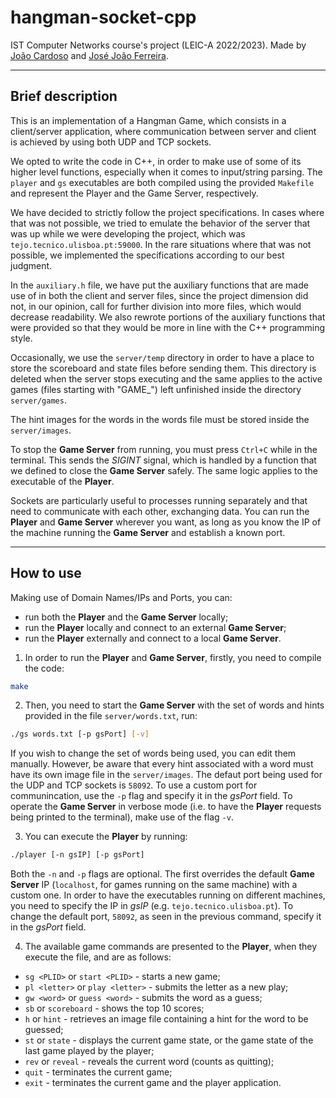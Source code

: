 # hangman-socket-cpp

IST Computer Networks course's project (LEIC-A 2022/2023). Made by [João Cardoso](<(https://github.com/joaoncardoso)>) and [José João Ferreira](https://github.com/jjasferreira).

---

## Brief description

This is an implementation of a Hangman Game, which consists in a client/server application, where communication between server and client is achieved by using both UDP and TCP sockets.

We opted to write the code in C++, in order to make use of some of its higher level functions, especially when it comes to input/string parsing. The `player` and `gs` executables are both compiled using the provided `Makefile` and represent the Player and the Game Server, respectively.

We have decided to strictly follow the project specifications. In cases where that was not possible, we tried to emulate the behavior of the server that was up while we were developing the project, which was `tejo.tecnico.ulisboa.pt:59000`. In the rare situations where that was not possible, we implemented the specifications according to our best judgment.

In the `auxiliary.h` file, we have put the auxiliary functions that are made use of in both the client and server files, since the project dimension did not, in our opinion, call for further division into more files, which would decrease readability. We also rewrote portions of the auxiliary functions that were provided so that they would be more in line with the C++ programming style.

Occasionally, we use the `server/temp` directory in order to have a place to store the scoreboard and state files before sending them. This directory is deleted when the server stops executing and the same applies to the active games (files starting with "GAME\_") left unfinished inside the directory `server/games`.

The hint images for the words in the words file must be stored inside the `server/images`.

To stop the **Game Server** from running, you must press `Ctrl+C` while in the terminal. This sends the _SIGINT_ signal, which is handled by a function that we defined to close the **Game Server** safely. The same logic applies to the executable of the **Player**.

Sockets are particularly useful to processes running separately and that need to communicate with each other, exchanging data.
You can run the **Player** and **Game Server** wherever you want, as long as you know the IP of the machine running the **Game Server** and establish a known port.

---

## How to use

Making use of Domain Names/IPs and Ports, you can:

- run both the **Player** and the **Game Server** locally;
- run the **Player** locally and connect to an external **Game Server**;
- run the **Player** externally and connect to a local **Game Server**.

1. In order to run the **Player** and **Game Server**, firstly, you need to compile the code:

```bash
make
```

2. Then, you need to start the **Game Server** with the set of words and hints provided in the file `server/words.txt`, run:

```bash
./gs words.txt [-p gsPort] [-v]
```

If you wish to change the set of words being used, you can edit them manually. However, be aware that every hint associated with a word must have its own image file in the `server/images`.
The defaut port being used for the UDP and TCP sockets is `58092`. To use a custom port for communincation, use the `-p` flag and specify it in the _gsPort_ field.
To operate the **Game Server** in verbose mode (i.e. to have the **Player** requests being printed to the terminal), make use of the flag `-v`.

3. You can execute the **Player** by running:

```bash
./player [-n gsIP] [-p gsPort]
```

Both the `-n` and `-p` flags are optional. The first overrides the default **Game Server** IP (`localhost`, for games running on the same machine) with a custom one. In order to have the executables running on different machines, you need to specify the IP in _gsIP_ (e.g. `tejo.tecnico.ulisboa.pt`).
To change the default port, `58092`, as seen in the previous command, specify it in the _gsPort_ field.

4. The available game commands are presented to the **Player**, when they execute the file, and are as follows:

- `sg <PLID>` or `start <PLID>` - starts a new game;
- `pl <letter>` or `play <letter>` - submits the letter as a new play;
- `gw <word>` or `guess <word>` - submits the word as a guess;
- `sb` or `scoreboard` - shows the top 10 scores;
- `h` or `hint` - retrieves an image file containing a hint for the word to be guessed;
- `st` or `state` - displays the current game state, or the game state of the last game played by the player;
- `rev` or `reveal` - reveals the current word (counts as quitting);
- `quit` - terminates the current game;
- `exit` - terminates the current game and the player application.
